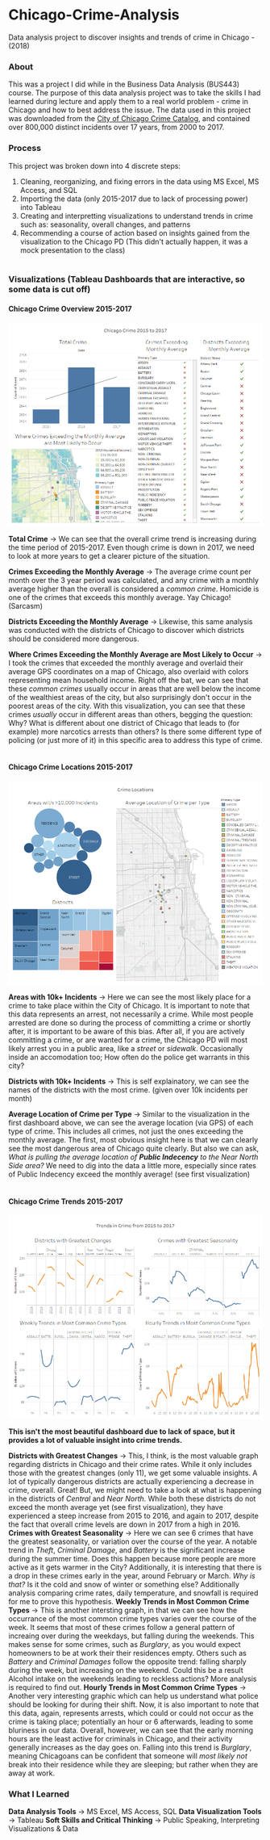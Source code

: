 # Chicago-Crime-Analysis
Data analysis project to discover insights and trends of crime in Chicago - (2018)


### About
This was a project I did while in the Business Data Analysis (BUS443) course. The purpose of this data analysis project was to take the skills I had learned during lecture and apply them to a real world problem - crime in Chicago and how to best address the issue. The data used in this project was downloaded from the [City of Chicago Crime Catalog](https://www.chicago.gov/city/en/dataset/crime.html), and contained over 800,000 distinct incidents over 17 years, from 2000 to 2017.

### Process
This project was broken down into 4 discrete steps:
1. Cleaning, reorganizing, and fixing errors in the data using MS Excel, MS Access, and SQL
2. Importing the data (only 2015-2017 due to lack of processing power) into Tableau
3. Creating and interpretting visualizations to understand trends in crime such as: seasonality, overall changes, and patterns
4. Recommending a course of action based on insights gained from the visualization to the Chicago PD (This didn't actually happen, it was a mock presentation to the class)
<br><br>

### Visualizations (Tableau Dashboards that are interactive, so some data is cut off)
#### Chicago Crime Overview 2015-2017
![Tableau img crime overview](Tableau_Overview.png)

**Total Crime** → We can see that the overall crime trend is increasing during the time period of 2015-2017. Even though crime is down in 2017, we need to look at more years to get a clearer picture of the situation.

**Crimes Exceeding the Monthly Average** → The average crime count per month over the 3 year period was calculated, and any crime with a monthly average higher than the overall is considered a *common crime*. Homicide is one of the crimes that exceeds this monthly average. Yay Chicago! (Sarcasm)

**Districts Exceeding the Monthly Average** → Likewise, this same analysis was conducted with the districts of Chicago to discover which districts should be considered more dangerous.

**Where Crimes Exceeding the Monthly Average are Most Likely to Occur** → I took the crimes that exceeded the monthly average and overlaid their average GPS coordinates on a map of Chicago, also overlaid with colors representing mean household income. Right off the bat, we can see that these *common crimes* usually occur in areas that are well below the income of the wealthiest areas of the city, but also surprisingly don't occur in the poorest areas of the city. With this visualization, you can see that these crimes *usually* occur in different areas than others, begging the question: Why? What is different about one district of Chicago that leads to (for example) more narcotics arrests than others? Is there some different type of policing (or just more of it) in this specific area to address this type of crime. 
<br><br>

#### Chicago Crime Locations 2015-2017
![Tableau img crime locations](Tableau_Location.png)

**Areas with 10k+ Incidents** → Here we can see the most likely place for a crime to take place within the City of Chicago. It is important to note that this data represents an arrest, not necessarily a crime. While most people arrested are done so during the process of committing a crime or shortly after, it is important to be aware of this bias. After all, if you are actively committing a crime, or are wanted for a crime, the Chicago PD will most likely arrest you in a public area, like a *street* or *sidewalk*. Occasionally inside an accomodation too; How often do the police get warrants in this city?

**Districts with 10k+ Incidents** → This is self explainatory, we can see the names of the districts with the most crime. (given over 10k incidents per month)

**Average Location of Crime per Type** → Similar to the visualization in the first dashboard above, we can see the average location (via GPS) of each type of crime. This includes all crimes, not just the ones exceeding the monthly average. The first, most obvious insight here is that we can clearly see the most dangerous area of Chicago quite clearly. But also we can ask, *What is pulling the average location of **Public Indecency** to the Near North Side area?* We need to dig into the data a little more, especially since rates of Public Indecency exceed the monthly average! (see first visualization)
<br><br>

#### Chicago Crime Trends 2015-2017
![Tableau img crime trends](Tableau_Trends.png)

**This isn't the most beautiful dashboard due to lack of space, but it provides a lot of valuable insight into crime trends.**

**Districts with Greatest Changes** → This, I think, is the most valuable graph regarding districts in Chicago and their crime rates. While it only includes those with the greatest changes (only 11), we get some valuable insights. A lot of typically dangerous districts are actually experiencing a decrease in crime, overall. Great! But, we might need to take a look at what is happening in the districts of *Central* and *Near North*.  While both these districts do not exceed the month average yet (see first visualization), they have experienced a steep increase from 2015 to 2016, and again to 2017, despite the fact that overall crime levels are down in 2017 from a high in 2016.
**Crimes with Greatest Seasonality** → Here we can see 6 crimes that have the greatest seasonality, or variation over the course of the year. A notable trend in *Theft*, *Criminal Damage*, and *Battery* is the significant increase during the summer time. Does this happen because more people are more active as it gets warmer in the City? Additionally, it is interesting that there is a drop in these crimes early in the year, around February or March. *Why is that?* Is it the cold and snow of winter or something else? Additionally analysis comparing crime rates, daily temperature, and snowfall is required for me to prove this hypothesis.
**Weekly Trends in Most Common Crime Types** → This is another intersting graph, in that we can see how the occurrance of the most common crime types varies over the course of the week. It seems that most of these crimes follow a general pattern of increaing over during the weekdays, but falling during the weekends. This makes sense for some crimes, such as *Burglary*, as you would expect homeowners to be at work their their residences empty. Others such as *Battery* and *Criminal Damages* follow the opposite trend: falling sharply during the week, but increasing on the weekend. Could this be a result Alcohol intake on the weekends leading to reckless actions? More analysis is required to find out.
**Hourly Trends in Most Common Crime Types** → Another very interesting graphic which can help us understand what police should be looking for during their shift. Now, it is also important to note that this data, again, represents arrests, which could or could not occur as the crime is taking place; potentially an hour or 6 afterwards, leading to some bluriness in our data. Overall, however, we can see that the early morning hours are the least active for criminals in Chicago, and their activity generally increases as the day goes on. Falling into this trend is *Burglary*, meaning Chicagoans can be confident that someone will *most likely not* break into their residence while they are sleeping; but rather when they are away at work.


### What I Learned

**Data Analysis Tools** → MS Excel, MS Access, SQL
**Data Visualization Tools** → Tableau
**Soft Skills and Critical Thinking** → Public Speaking, Interpreting Visualizations & Data
